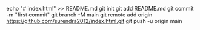 echo "# index.html" >> README.md
git init
git add README.md
git commit -m "first commit"
git branch -M main
git remote add origin https://github.com/surendra2012/index.html.git
git push -u origin main
